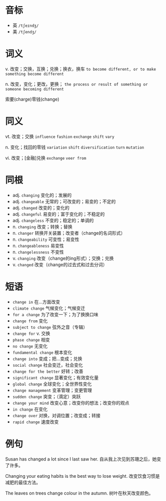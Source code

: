 # 音标

- 英 `/tʃeɪndʒ/`
- 美 `/tʃendʒ/`

# 词义

v. 改变；交换，互换；兑换；换衣，换车
`to become different, or to make something become different`

n. 改变，变化；更改，更换；
`the process or result of something or someone becoming different`



索要(charge)零钱(change)

# 同义

vt. 改变；交换
`influence` `fashion` `exchange` `shift` `vary`

n. 变化；找回的零钱
`variation` `shift` `diversification` `turn` `mutation`

vi. 改变；[金融]兑换
`exchange` `veer from`

# 同根

- adj. `changing` 变化的；发展的
- adj. `changeable` 无常的；可改变的；易变的；不定的
- adj. `changed` 改变的；变化的
- adj. `changeful` 易变的；富于变化的；不稳定的
- adj. `changeless` 不变的；稳定的；单调的
- n. `changing` 改变；转换；替换
- n. `changer` 转换开关装置；改变者（change的名词形式）
- n. `changeability` 可变性；易变性
- n. `changeableness` 易变性
- n. `changelessness` 不变性
- v. `changing` 改变（change的ing形式）；交换；兑换
- v. `changed` 改变（change的过去式和过去分词）

# 短语

- `change in` 在…方面改变
- `climate change` 气候变化；气候变迁
- `for a change` 为了改变一下；为了换换口味
- `change from` 变化
- `subject to change` 弦外之音（专辑）
- `change for` v. 交换
- `phase change` 相变
- `no change` 无变化
- `fundamental change` 根本变化
- `change into` 变成；把…变成；兑换
- `social change` 社会变迁，社会变化
- `change for the better` 好转；改善
- `significant change` 显著变化；有效变化量
- `global change` 全球变化；全世界性变化
- `change management` 变革管理；变更管理
- `sudden change` 突变；（滴定）突跃
- `change your mind` 改变心意；改变你的想法；改变你的观点
- `in change` 在变化
- `change over` 对换，对调位置；改变成；转接
- `rapid change` 速度改变

# 例句

Susan has changed a lot since I last saw her.
自从我上次见到苏珊之后，她变了许多。

Changing your eating habits is the best way to lose weight.
改变饮食习惯是减肥的最佳方法。

The leaves on trees change colour in the autumn.
树叶在秋天改变颜色。


